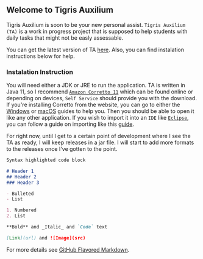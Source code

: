 ## Welcome to Tigris Auxilium

Tigris Auxilium is soon to be your new personal assist. ```Tigris Auxilium (TA)``` is a work in progress project that is supposed to help students with daily tasks that might not be easly assessable.

You can get the latest version of TA [here](https://github.com/North-Pole-Neon/Tigris-Auxilium/releases/tag/vs0.0.1.0). Also, you can find instalation instructions below for help.



### Instalation Instruction

You will need either a JDK or JRE to run the application. TA is written in Java 11, so I recommend [```Amazon Corretto 11```](https://docs.aws.amazon.com/corretto/latest/corretto-11-ug/downloads-list.html) which can be found online or depending on devices, ```Self Service``` should provide you with the download. If you're installing Corretto from the website, you can go to either the [Windows](https://docs.aws.amazon.com/corretto/latest/corretto-11-ug/windows-7-install.html) or [macOS](https://docs.aws.amazon.com/corretto/latest/corretto-11-ug/macos-install.html) guides to help you. Then you should be able to open it like any other application. If you wish to import it into an ```IDE``` like [```Eclipse```](https://www.eclipse.org/), you can follow a guide on importing like this [guide](http://people.cs.uchicago.edu/~kaharris/10200/tutorials/eclipse/import.html).

For right now, until I get to a certain point of development where I see the TA as ready, I will keep releases in a jar file. I will start to add more formats to the releases once I've gotten to the point.

```markdown
Syntax highlighted code block

# Header 1
## Header 2
### Header 3

- Bulleted
- List

1. Numbered
2. List

**Bold** and _Italic_ and `Code` text

[Link](url) and ![Image](src)
```

For more details see [GitHub Flavored Markdown](https://guides.github.com/features/mastering-markdown/).

